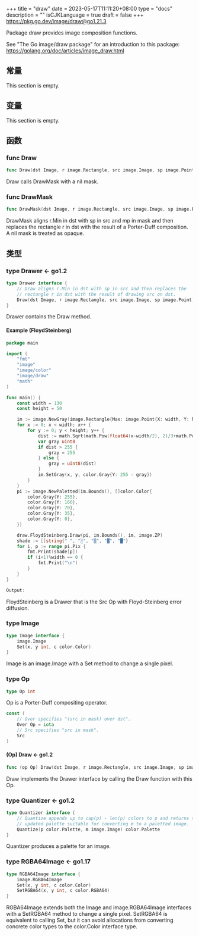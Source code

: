 +++
title = "draw"
date = 2023-05-17T11:11:20+08:00
type = "docs"
description = ""
isCJKLanguage = true
draft = false
+++
https://pkg.go.dev/image/draw@go1.21.3

Package draw provides image composition functions.

See "The Go image/draw package" for an introduction to this package: https://golang.org/doc/articles/image_draw.html

## 常量 

This section is empty.

## 变量

This section is empty.

## 函数

### func Draw 

``` go 
func Draw(dst Image, r image.Rectangle, src image.Image, sp image.Point, op Op)
```

Draw calls DrawMask with a nil mask.

### func DrawMask 

``` go 
func DrawMask(dst Image, r image.Rectangle, src image.Image, sp image.Point, mask image.Image, mp image.Point, op Op)
```

DrawMask aligns r.Min in dst with sp in src and mp in mask and then replaces the rectangle r in dst with the result of a Porter-Duff composition. A nil mask is treated as opaque.

## 类型

### type Drawer  <- go1.2

``` go 
type Drawer interface {
	// Draw aligns r.Min in dst with sp in src and then replaces the
	// rectangle r in dst with the result of drawing src on dst.
	Draw(dst Image, r image.Rectangle, src image.Image, sp image.Point)
}
```

Drawer contains the Draw method.

#### Example (FloydSteinberg)
``` go 
package main

import (
	"fmt"
	"image"
	"image/color"
	"image/draw"
	"math"
)

func main() {
	const width = 130
	const height = 50

	im := image.NewGray(image.Rectangle{Max: image.Point{X: width, Y: height}})
	for x := 0; x < width; x++ {
		for y := 0; y < height; y++ {
			dist := math.Sqrt(math.Pow(float64(x-width/2), 2)/3+math.Pow(float64(y-height/2), 2)) / (height / 1.5) * 255
			var gray uint8
			if dist > 255 {
				gray = 255
			} else {
				gray = uint8(dist)
			}
			im.SetGray(x, y, color.Gray{Y: 255 - gray})
		}
	}
	pi := image.NewPaletted(im.Bounds(), []color.Color{
		color.Gray{Y: 255},
		color.Gray{Y: 160},
		color.Gray{Y: 70},
		color.Gray{Y: 35},
		color.Gray{Y: 0},
	})

	draw.FloydSteinberg.Draw(pi, im.Bounds(), im, image.ZP)
	shade := []string{" ", "░", "▒", "▓", "█"}
	for i, p := range pi.Pix {
		fmt.Print(shade[p])
		if (i+1)%width == 0 {
			fmt.Print("\n")
		}
	}
}

Output:
```

FloydSteinberg is a Drawer that is the Src Op with Floyd-Steinberg error diffusion.

### type Image 

``` go 
type Image interface {
	image.Image
	Set(x, y int, c color.Color)
}
```

Image is an image.Image with a Set method to change a single pixel.

### type Op 

``` go 
type Op int
```

Op is a Porter-Duff compositing operator.

``` go 
const (
	// Over specifies "(src in mask) over dst".
	Over Op = iota
	// Src specifies "src in mask".
	Src
)
```

#### (Op) Draw  <- go1.2

``` go 
func (op Op) Draw(dst Image, r image.Rectangle, src image.Image, sp image.Point)
```

Draw implements the Drawer interface by calling the Draw function with this Op.

### type Quantizer  <- go1.2

``` go 
type Quantizer interface {
	// Quantize appends up to cap(p) - len(p) colors to p and returns the
	// updated palette suitable for converting m to a paletted image.
	Quantize(p color.Palette, m image.Image) color.Palette
}
```

Quantizer produces a palette for an image.

### type RGBA64Image  <- go1.17

``` go 
type RGBA64Image interface {
	image.RGBA64Image
	Set(x, y int, c color.Color)
	SetRGBA64(x, y int, c color.RGBA64)
}
```

RGBA64Image extends both the Image and image.RGBA64Image interfaces with a SetRGBA64 method to change a single pixel. SetRGBA64 is equivalent to calling Set, but it can avoid allocations from converting concrete color types to the color.Color interface type.